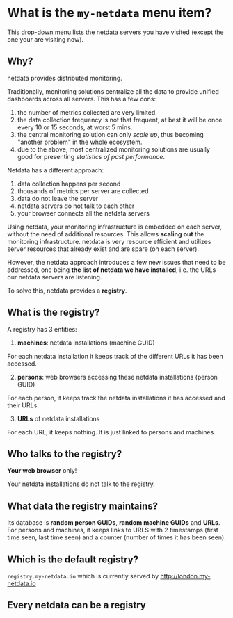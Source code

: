 # What is the `my-netdata` menu item?

This drop-down menu lists the netdata servers you have visited (except the one your are visiting now).


## Why?

netdata provides distributed monitoring.

Traditionally, monitoring solutions centralize all the data to provide unified dashboards across all servers. This has a few cons:

1. the number of metrics collected are very limited.
2. the data collection frequency is not that frequent, at best it will be once every 10 or 15 seconds, at worst 5 mins.
2. the central monitoring solution can only *scale up*, thus becoming "another problem" in the whole ecosystem.
3. due to the above, most centralized monitoring solutions are usually good for presenting *statistics of past performance*.

Netdata has a different approach:

1. data collection happens per second
2. thousands of metrics per server are collected
3. data do not leave the server
4. netdata servers do not talk to each other
5. your browser connects all the netdata servers

Using netdata, your monitoring infrastructure is embedded on each server, without the need of additional resources. This allows **scaling out** the monitoring infrastructure. netdata is very resource efficient and utilizes server resources that already exist and are spare (on each server). 

However, the netdata approach introduces a few new issues that need to be addressed, one being **the list of netdata we have installed**, i.e. the URLs our netdata servers are listening.

To solve this, netdata provides a **registry**.

## What is the registry?

A registry has 3 entities:

1. **machines**: netdata installations (machine GUID)

  For each netdata installation it keeps track of the different URLs it has been accessed.

2. **persons**: web browsers accessing these netdata installations (person GUID)

  For each person, it keeps track the netdata installations it has accessed and their URLs.

3. **URLs** of netdata installations

  For each URL, it keeps nothing. It is just linked to persons and machines.

## Who talks to the registry?

**Your web browser** only!

Your netdata installations do not talk to the registry.

## What data the registry maintains?

Its database is **random person GUIDs**, **random machine GUIDs** and **URLs**. For persons and machines, it keeps links to URLS with 2 timestamps (first time seen, last time seen) and a counter (number of times it has been seen).

## Which is the default registry?

`registry.my-netdata.io` which is currently served by http://london.my-netdata.io

## Every netdata can be a registry

